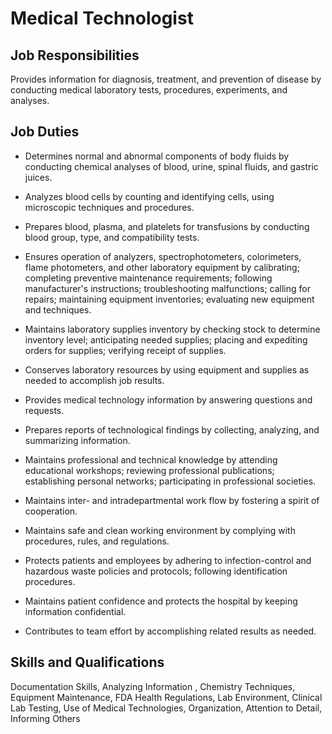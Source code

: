 # Medical Technologist

## Job Responsibilities

Provides information for diagnosis, treatment, and prevention of disease by conducting medical laboratory tests, procedures, experiments, and analyses.

## Job Duties

* Determines normal and abnormal components of body fluids by conducting chemical analyses of blood, urine, spinal fluids, and gastric juices.

* Analyzes blood cells by counting and identifying cells, using microscopic techniques and procedures.

* Prepares blood, plasma, and platelets for transfusions by conducting blood group, type, and compatibility tests.

* Ensures operation of analyzers, spectrophotometers, colorimeters, flame photometers, and other laboratory equipment by calibrating; completing preventive maintenance requirements; following manufacturer&apos;s instructions; troubleshooting malfunctions; calling for repairs; maintaining equipment inventories; evaluating new equipment and techniques.

* Maintains laboratory supplies inventory by checking stock to determine inventory level; anticipating needed supplies; placing and expediting orders for supplies; verifying receipt of supplies.

* Conserves laboratory resources by using equipment and supplies as needed to accomplish job results.

* Provides medical technology information by answering questions and requests.

* Prepares reports of technological findings by collecting, analyzing, and summarizing information.

* Maintains professional and technical knowledge by attending educational workshops; reviewing professional publications; establishing personal networks; participating in professional societies.

* Maintains inter- and intradepartmental work flow by fostering a spirit of cooperation.

* Maintains safe and clean working environment by complying with procedures, rules, and regulations.

* Protects patients and employees by adhering to infection-control and hazardous waste policies and protocols; following identification procedures.

* Maintains patient confidence and protects the hospital by keeping information confidential.

* Contributes to team effort by accomplishing related results as needed.

## Skills and Qualifications

Documentation Skills, Analyzing Information , Chemistry Techniques, Equipment Maintenance, FDA Health Regulations, Lab Environment, Clinical Lab Testing, Use of Medical Technologies, Organization, Attention to Detail, Informing Others

